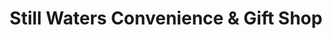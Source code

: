 ---
title: "Still Waters Convenience & Gift Shop"
url: /derby/still-waters-convenience-und-gift-shop/
shop: Lebensmittel
---